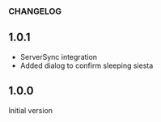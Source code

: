 ### CHANGELOG

## 1.0.1

* ServerSync integration
* Added dialog to confirm sleeping siesta

## 1.0.0

Initial version